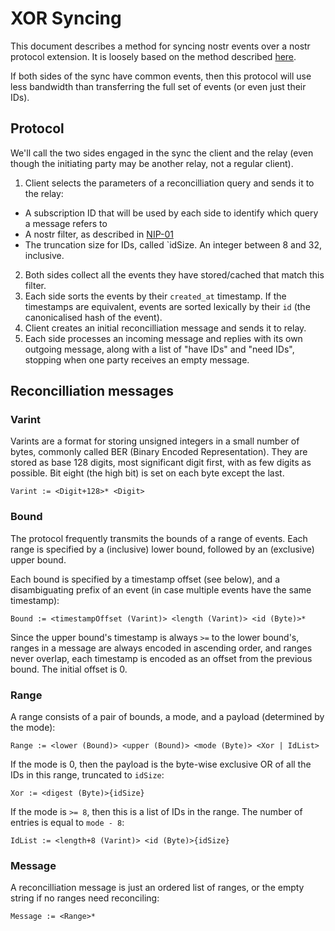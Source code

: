 # XOR Syncing

This document describes a method for syncing nostr events over a nostr protocol extension. It is loosely based on the method described [here](https://github.com/AljoschaMeyer/set-reconciliation).

If both sides of the sync have common events, then this protocol will use less bandwidth than transferring the full set of events (or even just their IDs).

## Protocol

We'll call the two sides engaged in the sync the client and the relay (even though the initiating party may be another relay, not a regular client).

1. Client selects the parameters of a reconcilliation query and sends it to the relay:
  * A subscription ID that will be used by each side to identify which query a message refers to
  * A nostr filter, as described in [NIP-01](https://github.com/nostr-protocol/nips/blob/master/01.md)
  * The truncation size for IDs, called `idSize. An integer between 8 and 32, inclusive.
2. Both sides collect all the events they have stored/cached that match this filter.
3. Each side sorts the events by their `created_at` timestamp. If the timestamps are equivalent, events are sorted lexically by their `id` (the canonicalised hash of the event). 
4. Client creates an initial reconcilliation message and sends it to relay.
5. Each side processes an incoming message and replies with its own outgoing message, along with a list of "have IDs" and "need IDs", stopping when one party receives an empty message.

## Reconcilliation messages

### Varint

Varints are a format for storing unsigned integers in a small number of bytes, commonly called BER (Binary Encoded Representation). They are stored as base 128 digits, most significant digit first, with as few digits as possible. Bit eight (the high bit) is set on each byte except the last.

    Varint := <Digit+128>* <Digit>

### Bound

The protocol frequently transmits the bounds of a range of events. Each range is specified by a (inclusive) lower bound, followed by an (exclusive) upper bound.

Each bound is specified by a timestamp offset (see below), and a disambiguating prefix of an event (in case multiple events have the same timestamp):

    Bound := <timestampOffset (Varint)> <length (Varint)> <id (Byte)>*

Since the upper bound's timestamp is always `>=` to the lower bound's, ranges in a message are always encoded in ascending order, and ranges never overlap, each timestamp is encoded as an offset from the previous bound. The initial offset is 0.

### Range

A range consists of a pair of bounds, a mode, and a payload (determined by the mode):

    Range := <lower (Bound)> <upper (Bound)> <mode (Byte)> <Xor | IdList>

If the mode is 0, then the payload is the byte-wise exclusive OR of all the IDs in this range, truncated to `idSize`:

    Xor := <digest (Byte)>{idSize}

If the mode is `>= 8`, then this is a list of IDs in the range. The number of entries is equal to `mode - 8`:

    IdList := <length+8 (Varint)> <id (Byte)>{idSize}

### Message

A reconcilliation message is just an ordered list of ranges, or the empty string if no ranges need reconciling:

    Message := <Range>*
